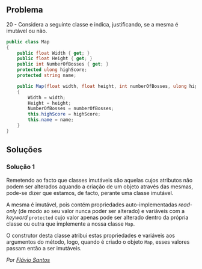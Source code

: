 ## Problema

20 - Considera a seguinte classe e indica, justificando, se a mesma é
imutável ou não.

```cs
public class Map
{
    public float Width { get; }
    public float Height { get; }
    public int NumberOfBosses { get; }
    protected ulong highScore;
    protected string name;

    public Map(float width, float height, int numberOfBosses, ulong highScore, string name)
    {
        Width = width;
        Height = height;
        NumberOfBosses = numberOfBosses;
        this.highScore = highScore;
        this.name = name;
    }
}
```

## Soluções

### Solução 1

Remetendo ao facto que classes imutáveis são aquelas cujos atributos não podem
ser alterados aquando a criação de um objeto através das mesmas, pode-se dizer
que estamos, de facto, perante uma classe imutável.

A mesma é imutável, pois contém propriedades auto-implementadas *read-only*
(de modo ao seu valor nunca poder ser alterado) e variáveis com a *keyword*
`protected` cujo valor apenas pode ser alterado dentro da própria classe ou
outra que implemente a nossa classe `Map`.

O construtor desta classe atribui estas propriedades e variáveis aos argumentos
do método, logo, quando é criado o objeto `Map`, esses valores passam então a ser
imutáveis.

*Por [Flávio Santos](https://github.com/fs000)*
